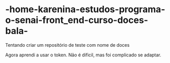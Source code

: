 # -home-karenina-estudos-programa-o-senai-front_end-curso-doces-bala-
Tentando criar um repositório de teste com nome de doces

Agora aprendi a usar o token. Não é dificil, mas foi complicado se adaptar.
